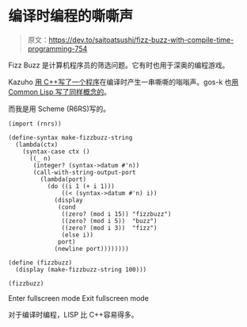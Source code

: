 # 编译时编程的嘶嘶声

> 原文：<https://dev.to/saitoatsushi/fizz-buzz-with-compile-time-programming-754>

Fizz Buzz 是计算机程序员的筛选问题。它有时也用于深奥的编程游戏。

Kazuho [用 C++写了一个程序](http://blog.kazuhooku.com/2017/11/fizzbuzz.html)在编译时产生一串嘶嘶的嗡嗡声。gos-k 也[用 Common Lisp 写了同样概念的](http://gos-k.hatenablog.com/entry/2017/11/13/205634)。

而我是用 Scheme (R6RS)写的。

```
(import (rnrs))

(define-syntax make-fizzbuzz-string
  (lambda(ctx)
    (syntax-case ctx ()
      ((_ n)
       (integer? (syntax->datum #'n))
       (call-with-string-output-port
         (lambda(port)
           (do ((i 1 (+ i 1)))
               ((< (syntax->datum #'n) i))
             (display
              (cond
               ((zero? (mod i 15)) "fizzbuzz")
               ((zero? (mod i 5))  "buzz")
               ((zero? (mod i 3))  "fizz")
               (else i))
              port)
             (newline port))))))))

(define (fizzbuzz)
  (display (make-fizzbuzz-string 100)))

(fizzbuzz) 
```

Enter fullscreen mode Exit fullscreen mode

对于编译时编程，LISP 比 C++容易得多。